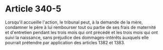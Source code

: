 # Article 340-5

Lorsqu'il accueille l'action, le tribunal peut, à la demande de la mère, condamner le père à lui rembourser tout ou partie de ses frais de maternité et d'entretien pendant les trois mois qui ont précédé et les trois mois qui ont suivi la naissance, sans préjudice des dommages-intérêts auxquels elle pourrait prétendre par application des articles 1382 et 1383.
